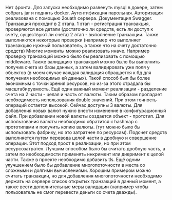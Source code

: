 Нет фронта. 
Для запуска необходимо развенуть mysql в докере, затем собрать jar и поднять docker.
Аутентификация парольная.
Авторизация реализована с помощью 2ouath сервера.
Документация Swagger.
Транзакция проходит в 2 этапа. 
1 этап - регистрация транзакция, проверяются все детали (достаточно ли средств, есть ли доступ к счету, существуют ли счета)
2 этап - выполнение транзакции. Также выполняются некоторые проверки (например что выполняет транзакцию нужный пользователь, а также что на счету достаточно средств)
Многие моменты можно реализовать иначе. Например проверку транзакций можно было бы реализовать с помощью middleware.
Также валидацию транзакций можно было бы выполнить получив счета из базы данных, а затем валидировать уже поля у объектов (в моем случае каждая валидация обращается к бд для получения необходимых ей данных). Такой способ был бы более экономным с точки зрения ресурсов, но из-за этого страдала бы масштабируемость. 
Ещё один важный момент реализации - разделение счета на 2 части - целая и часть от валюты. Таким образом пропадает необходимость использования double значений. При этом точность операций остается высокой. Сейчас доступны 3 валюты. Для добавления новых валют нужно внести изменение в конфигурационный файл. 
При добавлении новой валюты создается объект - прототип. Для использования валюты необходимо обратится к hashmap с прототипами и получить копию валюты. (тут можно было бы использовать фабрику, но это затратнее по ресурсам).
Подсчет средств выполняется путем перевода целой части в дробную и совершение операции. Этот подход прост в реализации, но при этом ресурсозатратен. Лучшим способом было бы считать дробную часть, а затем по необходимости применять инкримент или дикримент к целой части.
Также в проекте необходимо добавить tls. 
Ещё одним улучшением было бы добавление многопоточности в места со сложными и долгими вычислениями. Хорошим примером можно считать транзакции, но для добавления многопоточности необходимо держать на сервере список открытых транзакций в данный момент, а также вести дополнительные меры валидации (например чтобы пользователь не смог перевести деньги со счета дважды).

